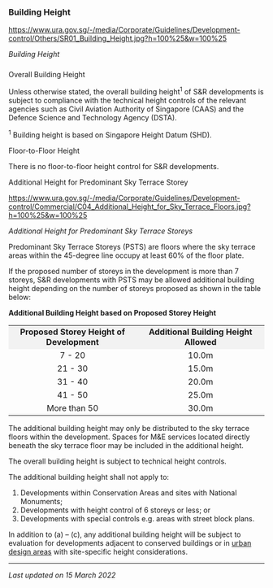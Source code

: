### Building Height

<https://www.ura.gov.sg/-/media/Corporate/Guidelines/Development-control/Others/SR01_Building_Height.jpg?h=100%25&w=100%25>

*Building Height*

### 

<a href="#Table-1" class="collapsible collapsed"
data-toggle="collapse"></a>

Overall Building Height

Unless otherwise stated, the overall building height<sup>1</sup> of S&R
developments is subject to compliance with the technical height
controls of the relevant agencies such as Civil Aviation Authority of
Singapore (CAAS) and the Defence Science and Technology Agency (DSTA).

<sup>1</sup> Building height is based on Singapore Height Datum (SHD). 

<a href="#Floor-to-Floor" class="collapsible collapsed"
data-toggle="collapse"></a>

Floor-to-Floor Height

There is no floor-to-floor height control for S&R developments.

<a href="#Sky-Terrace" class="collapsible collapsed"
data-toggle="collapse"></a>

Additional Height for Predominant Sky Terrace Storey

<https://www.ura.gov.sg/-/media/Corporate/Guidelines/Development-control/Commercial/C04_Additional_Height_for_Sky_Terrace_Floors.jpg?h=100%25&w=100%25>

*Additional Height for Predominant Sky Terrace Storeys*

Predominant Sky Terrace Storeys (PSTS) are floors where the sky terrace
areas within the 45-degree line occupy at least 60% of the floor plate. 

If the proposed number of storeys in the development is more than 7
storeys, S&R developments with PSTS may be allowed additional building
height depending on the number of storeys proposed as shown in the table
below:

**Additional Building Height based on Proposed Storey Height**

<table width="100%">
<tbody>
<tr class="odd">
<td
style="text-align: center; vertical-align: middle; background-color: #f2f2f2; width: 50%;"><strong>Proposed
Storey Height of Development</strong></td>
<td
style="text-align: center; vertical-align: middle; background-color: #f2f2f2; width: 50%;"><strong>Additional
Building Height Allowed</strong></td>
</tr>
<tr class="even">
<td style="text-align: center; vertical-align: middle;">7 - 20</td>
<td style="text-align: center; vertical-align: middle;">10.0m</td>
</tr>
<tr class="odd">
<td style="text-align: center; vertical-align: middle;">21 - 30</td>
<td style="text-align: center; vertical-align: middle;">15.0m</td>
</tr>
<tr class="even">
<td style="text-align: center; vertical-align: middle;">31 - 40</td>
<td style="text-align: center; vertical-align: middle;">20.0m</td>
</tr>
<tr class="odd">
<td style="text-align: center; vertical-align: middle;">41 - 50</td>
<td style="text-align: center; vertical-align: middle;">25.0m</td>
</tr>
<tr class="even">
<td style="text-align: center; vertical-align: middle;">More than
50</td>
<td style="text-align: center; vertical-align: middle;">30.0m</td>
</tr>
</tbody>
</table>

  

The additional building height may only be distributed to the sky
terrace floors within the development. Spaces for M&E services located
directly beneath the sky terrace floor may be included in the additional
height.

The overall building height is subject to technical height controls.

The additional building height shall not apply to:

1.  Developments within Conservation Areas and sites with National
    Monuments;
2.  Developments with height control of 6 storeys or less; or
3.  Developments with special controls e.g. areas with street block
    plans.

In addition to (a) – (c), any additional building height will be subject
to evaluation for developments adjacent to conserved buildings or in
<a href="https://www.ura.gov.sg/Corporate/Guidelines/Urban-Design"
target="_blank">urban design areas</a> with site-specific height
considerations.

------------------------------------------------------------------------

*Last updated on 15 March 2022*
